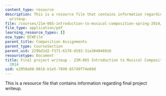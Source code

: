 ```yaml
---
content_type: resource
description: This is a resource file that contains information regarding final project
  writeup.
file: /courses/21m-065-introduction-to-musical-composition-spring-2014/e2050a880816b1e5789965749f74e89d_MIT21M_065S14_final_aduff.pdf
file_type: application/pdf
learning_resource_types: []
ocw_type: OCWFile
parent_title: Composition Assignments
parent_type: CourseSection
parent_uid: 229bd1d2-f371-61f8-d193-31a304846016
resourcetype: Document
title: Final project writeup - 21M.065 Introduction to Musical Composition Spring
  2014
uid: e2050a88-0816-b1e5-7899-65749f74e89d
---
```

This is a resource file that contains information regarding final project writeup.

